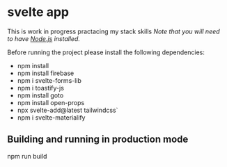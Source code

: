
# svelte app

This is work in progress practacing my stack skills
*Note that you will need to have [Node.js](https://nodejs.org) installed.*

Before running the project please install the following dependencies:

- npm install
- npm install firebase
- npm i svelte-forms-lib
- npm i toastify-js
- npm install goto
- npm install open-props
- npx svelte-add@latest tailwindcss`
- npm i svelte-materialify


## Building and running in production mode

npm run build
